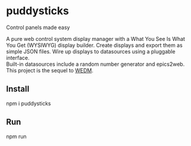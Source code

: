 # puddysticks
Control panels made easy

A pure web control system display manager with a What You See Is What You Get (WYSIWYG) display builder.
Create displays and export them as simple JSON files.  Wire up displays to datasources using a pluggable interface.  
Built-in datasources include a random number generator and epics2web.  This project is the sequel to 
[WEDM](https://github.com/JeffersonLab/wedm).  

## Install
npm i puddysticks

## Run
npm run
